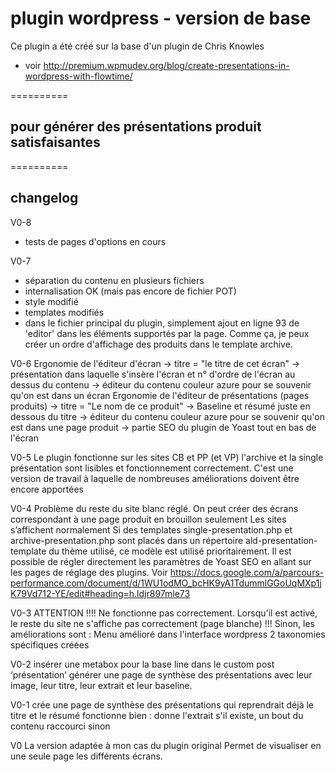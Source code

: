 # plugin wordpress - version de base

Ce plugin a été créé sur la base d'un plugin de Chris Knowles
 * voir http://premium.wpmudev.org/blog/create-presentations-in-wordpress-with-flowtime/

==========
## pour générer des présentations produit satisfaisantes


==========
## changelog

V0-8 
* tests de pages d'options en cours

V0-7
* séparation du contenu en plusieurs fichiers
* internalisation OK (mais pas encore de fichier POT)
* style modifié
* templates modifiés
* dans le fichier principal du plugin, simplement ajout en ligne 93 de 'editor' dans les éléments supportés
	par la page. Comme ça, je peux créer un ordre d'affichage des produits dans le template archive.
	
V0-6 
Ergonomie de l'éditeur d'écran 
	-> titre = "le titre de cet écran"
	-> présentation dans laquelle s'insère l'écran et n° d'ordre de l'écran au dessus du contenu
	-> éditeur du contenu couleur azure pour se souvenir qu'on est dans un écran
Ergonomie de l'éditeur de présentations (pages produits)
	-> titre = "Le nom de ce produit"
	-> Baseline et résumé juste en dessous du titre
	-> éditeur du contenu couleur azure pour se souvenir qu'on est dans une page produit
	-> partie SEO du plugin de Yoast tout en bas de l'écran

V0-5
Le plugin fonctionne sur les sites CB et PP (et VP)
l'archive et la single présentation sont lisibles et fonctionnement correctement. 
C'est une version de travail à laquelle de nombreuses améliorations doivent être encore apportées

V0-4
Problème du reste du site blanc réglé. 
On peut créer des écrans correspondant à une page produit en brouillon seulement
Les sites s’affichent normalement
Si des templates single-presentation.php et archive-presentation.php sont placés dans un répertoire ald-presentation-template du thème utilisé, ce modèle est utilisé prioritairement. 
Il est possible de régler directement les paramètres de Yoast SEO en allant sur les pages de réglage des plugins. Voir https://docs.google.com/a/parcours-performance.com/document/d/1WU1odMO_bcHK9yA1TdummlGGoUqMXp1jK79Vd712-YE/edit#heading=h.ldjr897mle73


 V0-3 
 ATTENTION !!!! 
 Ne fonctionne pas correctement. Lorsqu'il est activé, le reste du site ne s'affiche pas correctement
 (page blanche) !!!
 Sinon, les améliorations sont : 
 Menu amélioré dans l'interface wordpress
 2 taxonomies spécifiques créées
 
 
 V0-2
 insérer une metabox pour la base line dans le custom post ‘présentation’ 
 générer une page de synthèse des présentations avec leur image, leur titre, leur extrait et leur baseline.
 
 V0-1
 crée une page de synthèse des présentations qui reprendrait déjà le titre et le résumé
 fonctionne bien : donne l'extrait s'il existe, un bout du contenu raccourci sinon

 V0 
 La version adaptée à mon cas du plugin original
 Permet de visualiser en une seule page les différents écrans. 